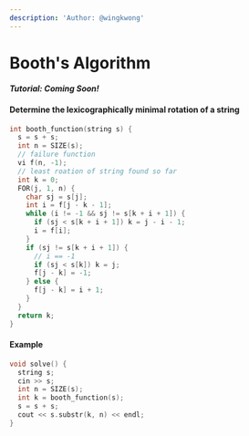 ```yaml
---
description: 'Author: @wingkwong'
---
```


# Booth's Algorithm

#### _Tutorial: Coming Soon!_

#### Determine the lexicographically minimal rotation of a string

```cpp
int booth_function(string s) {
  s = s + s;
  int n = SIZE(s);
  // failure function
  vi f(n, -1);
  // least roation of string found so far
  int k = 0;
  FOR(j, 1, n) {
    char sj = s[j];
    int i = f[j - k - 1];
    while (i != -1 && sj != s[k + i + 1]) {
      if (sj < s[k + i + 1]) k = j - i - 1;
      i = f[i];
    }
    if (sj != s[k + i + 1]) {
      // i == -1
      if (sj < s[k]) k = j;
      f[j - k] = -1;
    } else {
      f[j - k] = i + 1;
    }
  }
  return k;
}
```

#### Example

```cpp
void solve() {
  string s;
  cin >> s;
  int n = SIZE(s);
  int k = booth_function(s);
  s = s + s;
  cout << s.substr(k, n) << endl;
}
```
